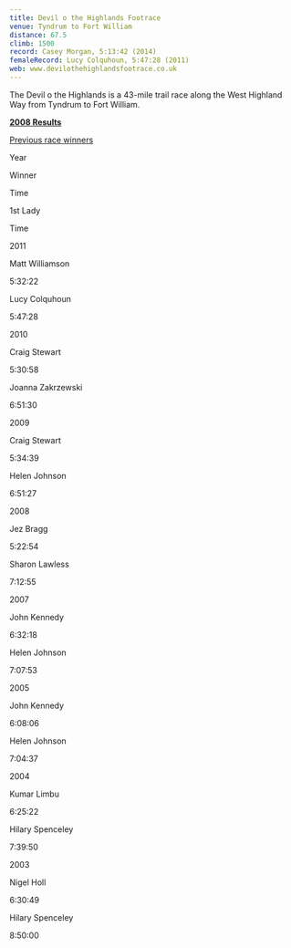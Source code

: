 ```yaml
---
title: Devil o the Highlands Footrace
venue: Tyndrum to Fort William
distance: 67.5
climb: 1500
record: Casey Morgan, 5:13:42 (2014)
femaleRecord: Lucy Colquhoun, 5:47:28 (2011)
web: www.devilothehighlandsfootrace.co.uk
---
```

The Devil o the Highlands is a 43-mile trail race along the West Highland Way from Tyndrum to Fort William.

[**2008 Results**](http://www.s186600480.websitehome.co.uk/race/2008%20Race/splits%202008.pdf)

[Previous race winners](http://www.s186600480.websitehome.co.uk/race/past_winners.html)

Year

Winner

Time

1st Lady

Time

2011

Matt Williamson

5:32:22

Lucy Colquhoun

5:47:28

2010

Craig Stewart

5:30:58

Joanna Zakrzewski

6:51:30

2009

Craig Stewart

5:34:39

Helen Johnson

6:51:27

2008

Jez Bragg

5:22:54

Sharon Lawless

7:12:55

2007

John Kennedy

6:32:18

Helen Johnson

7:07:53

2005

John Kennedy

6:08:06

Helen Johnson

7:04:37

2004

Kumar Limbu

6:25:22

Hilary Spenceley

7:39:50

2003

Nigel Holl

6:30:49

Hilary Spenceley

8:50:00